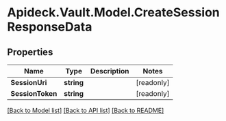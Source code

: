 # Apideck.Vault.Model.CreateSessionResponseData

## Properties

Name | Type | Description | Notes
------------ | ------------- | ------------- | -------------
**SessionUri** | **string** |  | [readonly] 
**SessionToken** | **string** |  | [readonly] 

[[Back to Model list]](../README.md#documentation-for-models) [[Back to API list]](../README.md#documentation-for-api-endpoints) [[Back to README]](../README.md)

